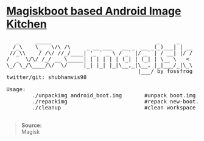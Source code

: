 # <u>Magiskboot based Android Image Kitchen</u>

<pre>
   _     _____                                 _     _
  /_\    \_   \/\ /\     _ __ ___   __ _  __ _(_)___| | __
 //_\\    / /\/ //_/____| '_ ` _ \ / _` |/ _` | / __| |/ /
/  _  \/\/ /_/ __ \_____| | | | | | (_| | (_| | \__ \   < 
\_/ \_/\____/\/  \/     |_| |_| |_|\__,_|\__, |_|___/_|\_\
                                         |___/ by fossfrog
twitter/git: shubhamvis98

Usage:
        ./unpackimg android_boot.img       #unpack boot.img
        ./repackimg                        #repack new-boot.img
        ./cleanup                          #clean workspace

</pre>
>**Source:**  
Magisk
